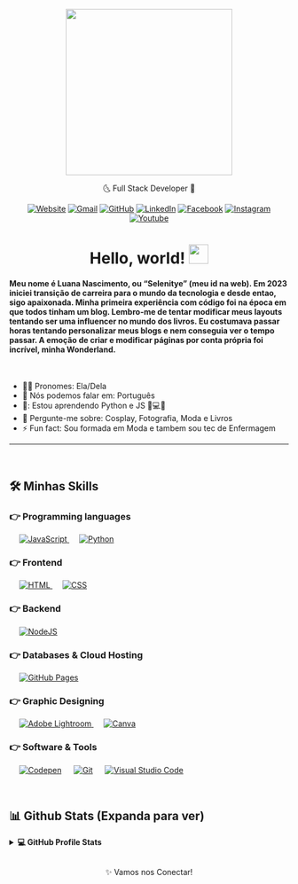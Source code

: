 <p align="center">
  <img src="https://scontent.ffor17-1.fna.fbcdn.net/v/t39.30808-6/353054160_6397856023607361_1889763005588341776_n.jpg?_nc_cat=110&ccb=1-7&_nc_sid=730e14&_nc_eui2=AeENhlRC3JpCRE1lbA3OdXri22xMgHKmpGjbbEyAcqakaFuxRt9bK81B4kczxn8Q-WpXDTbA4mYNP331chedAI-3&_nc_ohc=MhUrrJgGEd0AX8k0eDq&_nc_ht=scontent.ffor17-1.fna&oh=00_AfBqKv7zHi6AhyVSdta1fdiFO1zSj4pHuVXZsEciwsfA8w&oe=648A421E" height="300"/>

<p align="center">
  <a align="center"> 🌜 Full Stack Developer 🌛 </a>
<p align="center">
  <a href=""><img src="https://img.icons8.com/bubbles/50/000000/web.png" alt="Website"/></a>
  <a href="mailto:selenitye@gmail.com"><img src="https://img.icons8.com/bubbles/50/000000/gmail.png" alt="Gmail"/></a>
  <a href="https://github.com/selenitye"><img src="https://img.icons8.com/bubbles/50/000000/github.png" alt="GitHub"/></a>
  <a href="https://linkedin.com/in/selenitye"><img src="https://img.icons8.com/bubbles/50/000000/linkedin.png" alt="LinkedIn"/></a>
  <a href="https://www.facebook.com/selenitye"><img src="https://img.icons8.com/bubbles/50/000000/facebook-new.png" alt="Facebook"/></a>
  <a href="https://instagram.com/selenitye"><img src="https://img.icons8.com/bubbles/50/000000/instagram.png" alt="Instagram"/></a>
  <a href=""><img src="https://img.icons8.com/bubbles/50/000000/youtube.png" alt="Youtube"/></a>
<Br>
	<h1 align="center">Hello, world! <img src="https://media.giphy.com/media/hvRJCLFzcasrR4ia7z/giphy.gif" width="35"></h1>
  <h4>Meu nome é Luana Nascimento, ou “Selenitye” (meu id na web).
    Em 2023 iniciei transição de carreira para o mundo da tecnologia e desde entao, sigo apaixonada. 
Minha primeira experiência com código foi na época em que todos tinham um blog. Lembro-me de tentar modificar meus layouts tentando ser uma influencer no mundo dos livros. Eu costumava passar horas tentando personalizar meus blogs e nem conseguia ver o tempo passar. A emoção de criar e modificar páginas por conta própria foi incrível, minha Wonderland.</h4>
<br>

- 🙋‍♀️  Pronomes: Ela/Dela
- 📣  Nós podemos falar em: Português
- 🌱: Estou aprendendo Python e JS 🧠💻🤖
- 💬  Pergunte-me sobre: Cosplay, Fotografia, Moda e Livros
- ⚡  Fun fact: Sou formada em Moda e tambem sou tec de Enfermagem
  
<hr>
<Br>

## 🛠️ Minhas Skills

### 👉 Programming languages

<p align="left"> 
  &emsp; 
  <a href="https://developer.mozilla.org/en-US/docs/Web/JavaScript" target="_blank"> 
     <img alt="JavaScript" src="https://img.shields.io/badge/JavaScript%20-%23F7DF1E.svg?logo=javascript&logoColor=black">
   </a>
  &emsp;
   <a href="https://www.python.org" target="_blank">
    <img alt="Python" src="https://img.shields.io/badge/Python%20-%2314354C.svg?logo=python&logoColor=white">
  </a>
</p>

### 👉 Frontend 
<p align="left"> 
  &emsp; 
  <a href="https://www.w3.org/html/" target="_blank"> 
   <img alt="HTML" src="https://img.shields.io/badge/HTML5%20-%23E34F26.svg?logo=html5&logoColor=white">
  </a>   
  &emsp;
  <a href="https://www.w3schools.com/css/" target="_blank">
    <img alt="CSS" src="https://img.shields.io/badge/CSS%20-%231572B6.svg?logo=css3&logoColor=white">
  </a> 
</p>
  
### 👉 Backend 
<p align="left"> 
  &emsp; 
  <a href="https://www.w3.org/html/" target="_blank"> 
   <a href="https://github.com/search?q=user%3ADenverCoder1+is%3Arepo+language%3Ajavascript"><img alt="NodeJS" src="https://img.shields.io/badge/Node.js%20-%2343853D.svg?logo=node.js&logoColor=white"></a>
</p>

### 👉 Databases & Cloud Hosting
<p align="left">
  &emsp;
   <a href="#"><img alt="GitHub Pages" src="https://img.shields.io/badge/GitHub%20Pages-%23327FC7.svg?logo=github&logoColor=white"></a> 
  &emsp;
 </p>
  
### 👉 Graphic Designing
<p align="left">
  &emsp;
  <a href="https://www.adobe.com/in/products/photoshop-lightroom.html" target="_blank"> 
    <img alt="Adobe Lightroom" src="https://img.shields.io/badge/Adobe Lightroom-%2300f.svg?style=flat&logo=adobelightroom&logoColor=white"/>
  </a>
    &emsp;
  <a href="#">
  	<img alt="Canva" src="https://img.shields.io/badge/Canva-%2300C4CC.svg?style=flat&logo=Canva&logoColor=white"/>
  </a>
 </p>

 ### 👉 Software & Tools
 
<p>
  &emsp;
    <a href="#"><img alt="Codepen" src="https://img.shields.io/badge/Codepen-000000.svg?logo=codepen&logoColor=white"></a>
  &emsp;
    <a href="#"><img alt="Git" src="https://img.shields.io/badge/Git%20-%23F05033.svg?logo=git&logoColor=white"></a>
  &emsp;
    <a href="#"><img alt="Visual Studio Code" src="https://img.shields.io/badge/Visual%20Studio%20Code-0078d7.svg?logo=visual-studio-code&logoColor=white"></a>
  &emsp;
</p>
  <br/>
  
  ## 📊 Github Stats (Expanda para ver) 


<details> 
  <summary><b>💻 GitHub Profile Stats</b></summary>
  <br/>
  <p align="center">
    <a href="https://github.com/anuraghazra/github-readme-stats"><img alt="Candida's Github Stats" src="https://github-readme-stats.vercel.app/api?username=selenitye&show_icons=true&count_private=true&theme=algolia" height="192px"/></a>
<br/>
  &nbsp;
	  <img src="https://github-readme-stats.vercel.app/api/top-langs?username=selenitye&show_icons=true&locale=en&layout=compact&theme=algolia" alt="selenitye" height="192px"/>
  <br/>
  <b>Note:</b> Top languages is only a metric of the languages my public code consists of and doesn't reflect experience or skill level.
  </p>
</details>
<br/>
 
<p align="center">
  <a align="center">✨ Vamos nos Conectar!</a>
<p align="center">	

